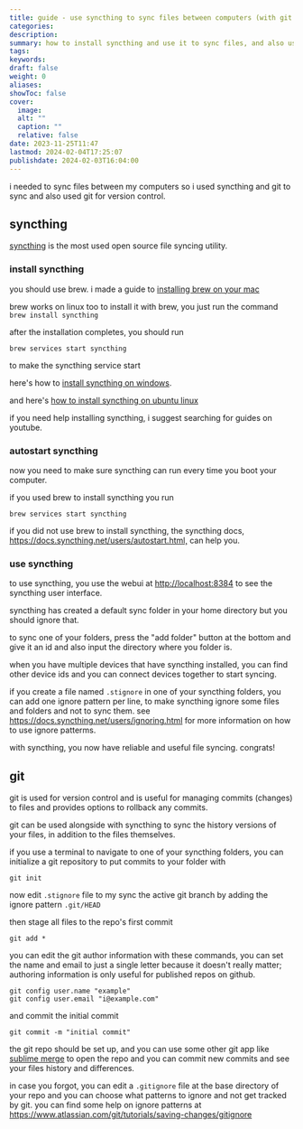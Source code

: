 ```yaml
---
title: guide - use syncthing to sync files between computers (with git for version control)
categories: 
description: 
summary: how to install syncthing and use it to sync files, and also use git to do version control
tags: 
keywords: 
draft: false
weight: 0
aliases: 
showToc: false
cover:
  image: 
  alt: ""
  caption: ""
  relative: false
date: 2023-11-25T11:47
lastmod: 2024-02-04T17:25:07
publishdate: 2024-02-03T16:04:00
---
```


i needed to sync files between my computers so i used syncthing and git to sync and also used git for version control.

## syncthing

[syncthing](https://github.com/syncthing/syncthing) is the most used open source file syncing utility.


### install syncthing

you should use brew. i made a guide to [installing brew on your mac](/posts/install-brew)

brew works on linux too
to install it with brew, you just run the command `brew install syncthing`

after the installation completes, you should run 
```
brew services start syncthing
```
to make the syncthing service start 

here's how to [install syncthing on windows](https://www.geeksforgeeks.org/how-to-download-and-install-syncthing-on-windows/).

and here's [how to install syncthing on ubuntu linux](https://computingforgeeks.com/how-to-install-and-use-syncthing-on-ubuntu/)

if you need help installing syncthing, i suggest searching for guides on youtube.

### autostart syncthing

now you need to make sure syncthing can run every time you boot your computer.

if you used brew to install syncthing you run 
```
brew services start syncthing
```

if you did not use brew to install syncthing, the syncthing docs, <https://docs.syncthing.net/users/autostart.html,> can help you.


### use syncthing

to use syncthing, you use the webui at <http://localhost:8384> to see the syncthing user interface.

syncthing has created a default sync folder in your home directory but you should ignore that. 

to sync one of your folders, press the "add folder" button at the bottom and give it an id and also input the directory where you folder is.

when you have multiple devices that have syncthing installed, you can find other device ids and you can connect devices together to start syncing.

if you create a file named `.stignore` in one of your syncthing folders, you can add one ignore pattern per line, to make syncthing ignore some files and folders and not to sync them. see <https://docs.syncthing.net/users/ignoring.html> for more information on how to use ignore patterms.


with syncthing, you now have reliable and useful file syncing. congrats!


## git

git is used for version control and is useful for managing commits (changes) to files and provides options to rollback any commits.

git can be used alongside with syncthing to sync the history versions of your files, in addition to the files themselves.

if you use a terminal to navigate to one of your syncthing folders, you can initialize a git repository to put commits to your folder with

```
git init
```

now edit `.stignore` file to my sync the active git branch by adding the ignore pattern `.git/HEAD`

then stage all files to the repo's first commit

```
git add *
```

you can edit the git author information with these commands, you can set the name and email to just a single letter because it doesn't really matter; authoring information is only useful for published repos on github.

```
git config user.name "example"
git config user.email "i@example.com"
```

and commit the initial commit

```
git commit -m "initial commit"
```

the git repo should be set up, and you can use some other git app like [sublime merge](https://www.sublimemerge.com/) to open the repo and you can commit new commits and see your files history and differences.


in case you forgot, you can edit a `.gitignore` file at the base directory of your repo and you can choose what patterns to ignore and not get tracked by git. you can find some help on ignore patterns at <https://www.atlassian.com/git/tutorials/saving-changes/gitignore>


